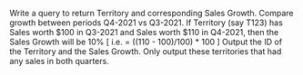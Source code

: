 Write a query to return Territory and corresponding Sales Growth. Compare growth between periods Q4-2021 vs Q3-2021.
If Territory (say T123) has Sales worth $100 in Q3-2021 and Sales worth $110 in Q4-2021, then the Sales Growth will be 10% [ i.e. = ((110 - 100)/100) * 100 ]
Output the ID of the Territory and the Sales Growth. Only output these territories that had any sales in both quarters.